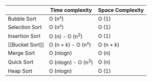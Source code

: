 
|                | Time complexity               | Space Complexity |
| -------------- | ----------------------------- | ---------------- |
| Bubble Sort    | O (n²)                        | O (1)            |
| Selection Sort | O (n²)                        | O (1)            |
| Insertion Sort | O (n) - O (n<sup>2</sup>)     | O (1)            |
| [[Bucket Sort]]    | O (n + k) - O (n²)            | O (n + k)        |
| Merge Sort     | O (nlogn)                     | O (n)            |
| Quick Sort     | O (nlogn) - O (n<sup>2</sup>) | O (n)            |
| Heap Sort      | O (nlogn)                     | O (1)            | 
